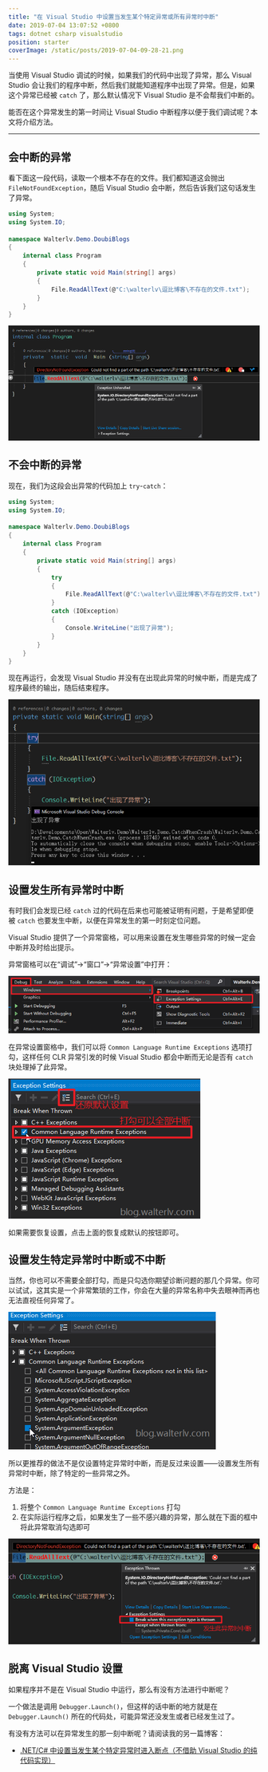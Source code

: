 ```yaml
---
title: "在 Visual Studio 中设置当发生某个特定异常或所有异常时中断"
date: 2019-07-04 13:07:52 +0800
tags: dotnet csharp visualstudio
position: starter
coverImage: /static/posts/2019-07-04-09-28-21.png
---
```


当使用 Visual Studio 调试的时候，如果我们的代码中出现了异常，那么 Visual Studio 会让我们的程序中断，然后我们就能知道程序中出现了异常。但是，如果这个异常已经被 `catch` 了，那么默认情况下 Visual Studio 是不会帮我们中断的。

能否在这个异常发生的第一时间让 Visual Studio 中断程序以便于我们调试呢？本文将介绍方法。

---

## 会中断的异常

看下面这一段代码，读取一个根本不存在的文件。我们都知道这会抛出 `FileNotFoundException`，随后 Visual Studio 会中断，然后告诉我们这句话发生了异常。

```csharp
using System;
using System.IO;

namespace Walterlv.Demo.DoubiBlogs
{
    internal class Program
    {
        private static void Main(string[] args)
        {
            File.ReadAllText(@"C:\walterlv\逗比博客\不存在的文件.txt");
        }
    }
}
```

![Visual Studio 异常中断](/static/posts/2019-07-04-09-28-21.png)

## 不会中断的异常

现在，我们为这段会出异常的代码加上 `try`-`catch`：

```csharp
using System;
using System.IO;

namespace Walterlv.Demo.DoubiBlogs
{
    internal class Program
    {
        private static void Main(string[] args)
        {
            try
            {
                File.ReadAllText(@"C:\walterlv\逗比博客\不存在的文件.txt");
            }
            catch (IOException)
            {
                Console.WriteLine("出现了异常");
            }
        }
    }
}
```

现在再运行，会发现 Visual Studio 并没有在出现此异常的时候中断，而是完成了程序最终的输出，随后结束程序。

![程序正常结束，没有中断](/static/posts/2019-07-04-09-30-22.png)

## 设置发生所有异常时中断

有时我们会发现已经 `catch` 过的代码在后来也可能被证明有问题，于是希望即便被 `catch` 也要发生中断，以便在异常发生的第一时刻定位问题。

Visual Studio 提供了一个异常窗格，可以用来设置在发生哪些异常的时候一定会中断并及时给出提示。

异常窗格可以在“调试”->“窗口”->“异常设置”中打开：

![异常设置窗口的打开方法](/static/posts/2019-07-04-09-35-20.png)

在异常设置窗格中，我们可以将 `Common Language Runtime Exceptions` 选项打勾，这样任何 CLR 异常引发的时候 Visual Studio 都会中断而无论是否有 `catch` 块处理掉了此异常。

![将 CLR 异常打勾](/static/posts/2019-07-04-09-39-13.png)

如果需要恢复设置，点击上面的恢复成默认的按钮即可。

## 设置发生特定异常时中断或不中断

当然，你也可以不需要全部打勾，而是只勾选你期望诊断问题的那几个异常。你可以试试，这其实是一个非常繁琐的工作，你会在大量的异常名称中失去眼神而再也无法直视任何异常了。

![只勾选期望诊断问题的几个异常](/static/posts/2019-07-04-09-41-44.png)

所以更推荐的做法不是仅设置特定异常时中断，而是反过来设置——设置发生所有异常时中断，除了特定的一些异常之外。

方法是：

1. 将整个 `Common Language Runtime Exceptions` 打勾
1. 在实际运行程序之后，如果发生了一些不感兴趣的异常，那么就在下面的框中将此异常取消勾选即可

![设置发生此异常时中断](/static/posts/2019-07-04-09-45-06.png)

## 脱离 Visual Studio 设置

如果程序并不是在 Visual Studio 中运行，那么有没有方法进行中断呢？

一个做法是调用 `Debugger.Launch()`，但这样的话中断的地方就是在 `Debugger.Launch()` 所在的代码处，可能异常还没发生或者已经发生过了。

有没有方法可以在异常发生的那一刻中断呢？请阅读我的另一篇博客：

- [.NET/C# 中设置当发生某个特定异常时进入断点（不借助 Visual Studio 的纯代码实现）](/post/set-a-breakpoint-when-exception-occurred)

